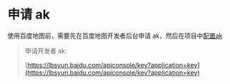 
# 申请 ak
使用百度地图前，需要先在百度地图开发者后台申请 ak，然后在项目中[配置ak](./config)

> 申请开发者 ak:
>
> [https://lbsyun.baidu.com/apiconsole/key?application=key](https://lbsyun.baidu.com/apiconsole/key?application=key)